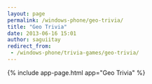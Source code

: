 ```yaml
---
layout: page
permalink: /windows-phone/geo-trivia/
title: "Geo Trivia"
date: 2013-06-16 15:01
author: saguiitay
redirect_from:
 - /windows-phone/trivia-games/geo-trivia/
---
```


{% include app-page.html app="Geo Trivia" %}
